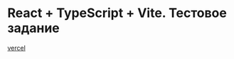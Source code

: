 # React + TypeScript + Vite. Тестовое задание

[vercel](https://github.com/vitejs/vite-plugin-react-swc)

